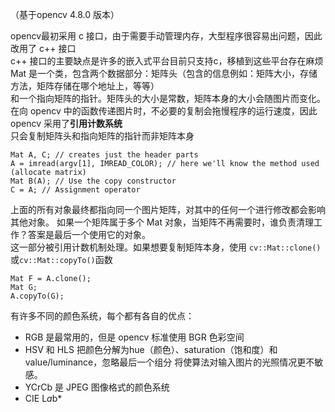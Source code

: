 （基于opencv 4.8.0 版本）  

opencv最初采用 c 接口，由于需要手动管理内存，大型程序很容易出问题，因此改用了 c++ 接口  
c++ 接口的主要缺点是许多的嵌入式平台目前只支持c，移植到这些平台存在麻烦  
Mat 是一个类，包含两个数据部分：矩阵头（包含的信息例如：矩阵大小，存储方法，矩阵存储在哪个地址上，等等）  
和一个指向矩阵的指针。矩阵头的大小是常数，矩阵本身的大小会随图片而变化。  
在向 opencv 中的函数传递图片时，不必要的复制会拖慢程序的运行速度，因此 opencv 采用了**引用计数系统**  
只会复制矩阵头和指向矩阵的指针而非矩阵本身  

	Mat A, C; // creates just the header parts
	A = imread(argv[1], IMREAD_COLOR); // here we'll know the method used (allocate matrix)
	Mat B(A); // Use the copy constructor
	C = A; // Assignment operator
 
上面的所有对象最终都指向同一个图片矩阵，对其中的任何一个进行修改都会影响其他对象。
如果一个矩阵属于多个 Mat 对象，当矩阵不再需要时，谁负责清理工作？答案是最后一个使用它的对象。  
这一部分被引用计数机制处理。如果想要复制矩阵本身，使用 `cv::Mat::clone()`或`cv::Mat::copyTo()`函数  

	Mat F = A.clone();
	Mat G;
	A.copyTo(G);

 有许多不同的颜色系统，每个都有各自的优点：
 * RGB 是最常用的，但是 opencv 标准使用 BGR 色彩空间
 * HSV 和 HLS 把颜色分解为hue（颜色）、saturation（饱和度）和 value/luminance，忽略最后一个组分
   将使算法对输入图片的光照情况更不敏感。
 * YCrCb 是 JPEG 图像格式的颜色系统
 * CIE L*a*b*

